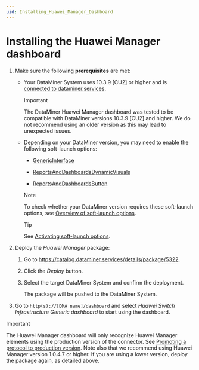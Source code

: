 ```yaml
---
uid: Installing_Huawei_Manager_Dashboard
---
```


# Installing the Huawei Manager dashboard

1. Make sure the following **prerequisites** are met:

   - Your DataMiner System uses 10.3.9 [CU2] or higher and is [connected to dataminer.services](xref:Connecting_your_DataMiner_System_to_the_cloud).

     > [!IMPORTANT]
     > The DataMiner Huawei Manager dashboard was tested to be compatible with DataMiner versions 10.3.9 [CU2] and higher. We do not recommend using an older version as this may lead to unexpected issues.

   - Depending on your DataMiner version, you may need to enable the following soft-launch options:

     - [GenericInterface](xref:Overview_of_Soft_Launch_Options#genericinterface)

     - [ReportsAndDashboardsDynamicVisuals](xref:Overview_of_Soft_Launch_Options#reportsanddashboardsdynamicvisuals)

     - [ReportsAndDashboardsButton](xref:Overview_of_Soft_Launch_Options#reportsanddashboardsbutton)

     > [!NOTE]
     > To check whether your DataMiner version requires these soft-launch options, see [Overview of soft-launch options](xref:Overview_of_Soft_Launch_Options).

     > [!TIP]
     > See [Activating soft-launch options](xref:Activating_Soft_Launch_Options).

1. Deploy the *Huawei Manager* package:

   1. Go to <https://catalog.dataminer.services/details/package/5322>.

   1. Click the *Deploy* button.

   1. Select the target DataMiner System and confirm the deployment.

      The package will be pushed to the DataMiner System.

1. Go to `http(s)://[DMA name]/dashboard` and select *Huawei Switch Infrastructure Generic dashboard* to start using the dashboard.

> [!IMPORTANT]
> The Huawei Manager dashboard will only recognize Huawei Manager elements using the production version of the connector. See [Promoting a protocol to production version](xref:Promoting_a_protocol_version_to_production_version). Note also that we recommend using Huawei Manager version 1.0.4.7 or higher. If you are using a lower version, deploy the package again, as detailed above.
